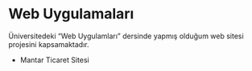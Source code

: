 # Web Uygulamaları

Üniversitedeki “Web Uygulamları” dersinde yapmış olduğum web sitesi projesini kapsamaktadır.

* Mantar Ticaret Sitesi